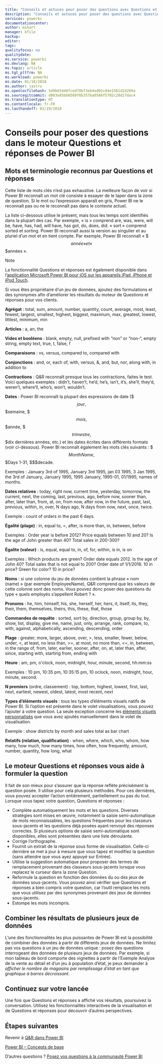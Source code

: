 ```yaml
---
title: "Conseils et astuces pour poser des questions avec Questions et réponses dans Power BI"
description: "Conseils et astuces pour poser des questions avec Questions et réponses dans Power BI"
services: powerbi
documentationcenter: 
author: mihart
manager: kfile
backup: 
editor: 
tags: 
qualityfocus: no
qualitydate: 
ms.service: powerbi
ms.devlang: NA
ms.topic: article
ms.tgt_pltfrm: NA
ms.workload: powerbi
ms.date: 01/18/2018
ms.author: jastru
ms.openlocfilehash: 5d9b65448fced78bf3eb4ed02c84e1561d2d209a
ms.sourcegitcommit: d803e85bb0569f6b357ba0586f5702c20d27dac4
ms.translationtype: HT
ms.contentlocale: fr-FR
ms.lasthandoff: 01/19/2018
---
```

# <a name="tips-for-asking-questions-in-power-bi-qa"></a>Conseils pour poser des questions dans le moteur Questions et réponses de Power BI
## <a name="words-and-terminology-that-qa-recognizes"></a>Mots et terminologie reconnus par Questions et réponses
Cette liste de mots clés n’est pas exhaustive.  La meilleure façon de voir si Power BI reconnaît un mot clé consiste à essayer de le taper dans la zone de question.  Si le mot ou l’expression apparaît en gris, Power BI ne le reconnaît pas ou ne le reconnaît pas dans le contexte actuel.

La liste ci-dessous utilise le présent, mais tous les temps sont identifiés dans la plupart des cas. Par exemple, « is » comprend are, was, were, will be, have, has, had, will have, has got, do, does, did.  « sort » comprend sorted et sorting.  Power BI reconnaît aussi la version au singulier et au pluriel d’un mot et en tient compte. Par exemple, Power BI reconnaît « $$$année » et « $$$années ».

> [!NOTE]
> La fonctionnalité Questions et réponses est également disponible dans l’[application Microsoft Power BI pour iOS sur les appareils iPad, iPhone et iPod Touch](mobile-apps-ios-qna.md).
> 
> 

Si vous êtes propriétaire d’un jeu de données, ajoutez des formulations et des synonymes afin d’améliorer les résultats du moteur de Questions et réponses pour vos clients.

**Agrégat** : total, sum, amount, number, quantity, count, average, most, least, fewest, largest, smallest, highest, biggest, maximum, max, greatest, lowest, littlest, minimum, min

**Articles** : a, an, the

**Vides et booléens** : blank, empty, null, prefixed with “non” or “non-“, empty string, empty text, true, t, false, f

**Comparaisons** : vs, versus, compared to, compared with

**Conjonctions** : and, or, each of, with, versus, &, and, but, nor, along with, in addition to

**Contractions** : Q&R reconnaît presque tous les contractions, faites le test.  Voici quelques exemples : didn’t, haven’t, he’d, he’s, isn’t, it’s, she’ll, they’d, weren’t, where’ll, who’s, won’t, wouldn’t.

**Dates** : Power BI reconnaît la plupart des expressions de date ($$$jour, $$$semaine, $$$mois, $$$année, $$$trimestre, $$$dix dernières années, etc.) et les dates écrites dans différents formats (voir ci-dessous). Power BI reconnaît également les mots clés suivants : $$$MonthName, $$$Days 1-31, $$$decade.

Exemples : January 3rd of 1995, January 3rd 1995, jan 03 1995, 3 Jan 1995, the 3rd of January, January 1995, 1995 January, 1995-01, 01/1995, names of months.

**Dates relatives** : today, right now, current time, yesterday, tomorrow, the current, next, the coming, last, previous, ago, before now, sooner than, after, later than, from, at, on, from now, after now, in the future, past, last, previous, within, in, over, N days ago, N days from now, next, once, twice.

Exemple : count of orders in the past 6 days.

**Égalité (plage)** : in, equal to, =, after, is more than, in, between, before

Exemples : Order year is before 2012? Price equals between 10 and 20? Is the age of John greater than 40? Total sales in 200-300?

**Égalite (valeur)** : is, equal, equal to, in, of, for, within, is in, is on

Exemples : Which products are green? Order date equals 2012. Is the age of John 40? Total sales that is not equal to 200? Order date of 1/1/2016. 10 in price? Green for color? 10 in price?

**Noms** : si une colonne du jeu de données contient la phrase « nom (name) » (par exemple EmployeeName), Q&R comprend que les valeurs de cette colonne sont des noms. Vous pouvez donc poser des questions du type « quels employés s’appellent Robert ? ».

**Pronoms** : he, him, himself, his, she, herself, her, hers, it, itself, its, they, their, them, themselves, theirs, this, these, that, those

**Commandes de requête** : sorted, sort by, direction, group, group by, by, show, list, display, give me, name, just, only, arrange, rank, compare, to, with, against, alphabetically, ascending, descending, order

**Plage** : greater, more, larger, above, over, >, less, smaller, fewer, below, under, <,  at least, no less than, >=, at most, no more than, <=, in, between, in the range of, from, later, earlier, sooner, after, on, at, later than, after, since, starting with, starting from, ending with

**Heure** : am, pm, o'clock, noon, midnight, hour, minute, second, hh:mm:ss

Exemples : 10 pm, 10:35 pm, 10:35:15 pm, 10 oclock, noon, midnight, hour, minute, second.

**N premiers** (ordre, classement) : top, bottom, highest, lowest, first, last, next, earliest, newest, oldest, latest, most recent, next

**Types d’éléments visuels** : tous les types d’éléments visuels natifs de Power BI.  Si l’option est présente dans le volet visualisations, vous pouvez l’ajouter à votre question.  La seule exception concerne les [éléments visuels personnalisés](power-bi-custom-visuals.md) que vous avez ajoutés manuellement dans le volet de visualisation.

Exemple : show districts by month and sales total as bar chart

**Relatifs (relation, qualification)** : when, where, which, who, whom, how many, how much, how many times, how often, how frequently, amount, number, quantity, how long, what

## <a name="qa-helps-you-phrase-the-question"></a>Le moteur Questions et réponses vous aide à formuler la question
Il fait de son mieux pour s’assurer que la réponse reflète précisément la question posée. Il utilise pour cela plusieurs méthodes. Pour ces dernières, vous pouvez accepter l’action entièrement, partiellement ou pas du tout. Lorsque vous tapez votre question, Questions et réponses :

* Complète automatiquement les mots et les questions. Diverses stratégies sont mises en œuvre, notamment la saisie semi-automatique de mots reconnaissables, les questions fréquentes pour les classeurs sous-jacents et les questions déjà posées ayant renvoyé des réponses correctes. Si plusieurs options de saisie semi-automatique sont disponibles, elles sont présentées dans une liste déroulante.
* Corrige l’orthographe.
* Fournit un extrait de la réponse sous forme de visualisation. Celle-ci dernière se met à jour à mesure que vous tapez et modifiez la question (sans attendre que vous ayez appuyé sur Entrée).
* Utilise la suggestion automatique pour proposer des termes de remplacement provenant des classeurs sous-jacents lorsque vous replacez le curseur dans la zone Question.
* Reformule la question en fonction des données du ou des jeux de données sous-jacents. Vous pouvez ainsi vérifier que Questions et réponses a bien compris votre question, car l’outil remplace les mots que vous utilisez par des synonymes provenant des jeux de données sous-jacents.
* Estompe les mots incompris.

## <a name="combine-results-from-more-than-one-dataset"></a>Combiner les résultats de plusieurs jeux de données
L’une des fonctionnalités les plus puissantes de Power BI est la possibilité de combiner des données à partir de différents jeux de données.  Ne limitez pas vos questions à un jeu de données unique : posez des questions interrogeant des données de plusieurs jeux de données. Par exemple, si mon tableau de bord comporte des vignettes à partir de l’Exemple Analyse de la vente au détail et d’un jeu à population d’état, je peux demander à *afficher le nombre de magasins par remplissage d’état en tant que graphique à barres décroissant*.

## <a name="dont-stop-now"></a>Continuez sur votre lancée
Une fois que Questions et réponses a affiché vos résultats, poursuivez la conversation. Utilisez les fonctionnalités interactives de la visualisation et de Questions et réponses pour découvrir d’autres perspectives.

## <a name="next-steps"></a>Étapes suivantes
Revenir à [Q&R dans Power BI](power-bi-q-and-a.md)  

[Power BI – Concepts de base](service-basic-concepts.md)  

D’autres questions ? [Posez vos questions à la communauté Power BI](http://community.powerbi.com/)

